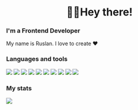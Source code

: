 <div align='center'>
 <h1>🙋‍♂Hey there!</h1>
</div>

### I'm a Frontend Developer

My name is Ruslan. I love to create ❤️

### Languages and tools
<div>
  <img src='https://img.shields.io/badge/-Typescript-050517?style=for-the-badge&logo=typescript&logoColor=47C5FB'>
  <img src='https://img.shields.io/badge/-Javascript-050517?style=for-the-badge&logo=javascript&logoColor=FFD34F'>
  <img src='https://img.shields.io/badge/-HTML-050517?style=for-the-badge&logo=html5&logoColor=CF5C36'>
  <img src='https://img.shields.io/badge/-CSS-050517?style=for-the-badge&logo=css3&logoColor=47C5FB'>
  <img src='https://img.shields.io/badge/-Scss-050517?style=for-the-badge&logo=sass&logoColor=CE536D'>
  <img src='https://img.shields.io/badge/-React-050517?style=for-the-badge&logo=react&logoColor=47C5FB'>
  <img src='https://img.shields.io/badge/-React_Router-050517?style=for-the-badge&logo=react-router&logoColor=CF5C36'>
  <img src='https://img.shields.io/badge/-Redux-050517?style=for-the-badge&logo=Redux&logoColor=A76DFF'>
  <img src='https://img.shields.io/badge/-Mobx-050517?style=for-the-badge&logo=mobx&logoColor=CF5C36'>
  <img src='https://img.shields.io/badge/-Tailwind_css-050517?style=for-the-badge&logo=tailwind-css&logoColor=47C5FB'>
</div>

### My stats

<img src="https://github-readme-stats.vercel.app/api/top-langs/?username=yafox3&layout=compact&theme=radical&exclude_repo=github-readme-stats,anuraghazra.github.io">
